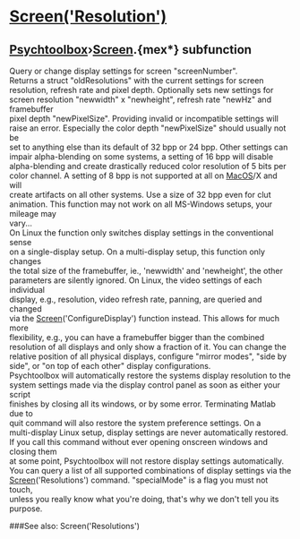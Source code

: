 # [Screen('Resolution')](Screen-Resolution) 
## [Psychtoolbox](Pyschtoolbox)&#8250;[Screen](Screen).{mex*} subfunction


Query or change display settings for screen "screenNumber".  
Returns a struct "oldResolutions" with the current settings for screen  
resolution, refresh rate and pixel depth. Optionally sets new settings for  
screen resolution "newwidth" x "newheight", refresh rate "newHz" and framebuffer  
pixel depth "newPixelSize". Providing invalid or incompatible settings will  
raise an error. Especially the color depth "newPixelSize" should usually not be  
set to anything else than its default of 32 bpp or 24 bpp. Other settings can  
impair alpha-blending on some systems, a setting of 16 bpp will disable  
alpha-blending and create drastically reduced color resolution of  5 bits per  
color channel. A setting of 8 bpp is not supported at all on [MacOS](MacOS)/X and will  
create artifacts on all other systems. Use a size of 32 bpp even for clut  
animation. This function may not work on all MS-Windows setups, your mileage may  
vary...  
On Linux the function only switches display settings in the conventional sense  
on a single-display setup. On a multi-display setup, this function only changes  
the total size of the framebuffer, ie., 'newwidth' and 'newheight', the other  
parameters are silently ignored. On Linux, the video settings of each individual  
display, e.g., resolution, video refresh rate, panning, are queried and changed  
via the [Screen](Screen)('ConfigureDisplay') function instead. This allows for much more  
flexibility, e.g., you can have a framebuffer bigger than the combined  
resolution of all displays and only show a fraction of it. You can change the  
relative position of all physical displays, configure "mirror modes", "side by  
side", or "on top of each other" display configurations.  
Psychtoolbox will automatically restore the systems display resolution to the  
system settings made via the display control panel as soon as either your script  
finishes by closing all its windows, or by some error. Terminating Matlab due to  
quit command will also restore the system preference settings. On a  
multi-display Linux setup, display settings are never automatically restored.  
If you call this command without ever opening onscreen windows and closing them  
at some point, Psychtoolbox will not restore display settings automatically.  
You can query a list of all supported combinations of display settings via the  
[Screen](Screen)('Resolutions') command. "specialMode" is a flag you must not touch,  
unless you really know what you're doing, that's why we don't tell you its  
purpose.  


###See also:
Screen('Resolutions')
